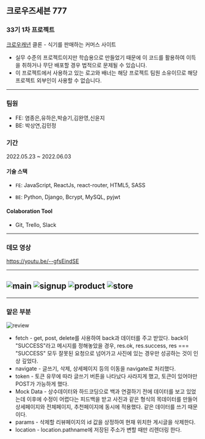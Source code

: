 ## 크로우즈세븐 777

### 33기 1차 프로젝트
[크로우캐년](https://crowcanyon.co.kr/index.html) 클론 - 식기를 판매하는 커머스 사이트
- 실무 수준의 프로젝트이지만 학습용으로 만들었기 때문에 이 코드를 활용하여 이득을 취하거나 무단 배포할 경우 법적으로 문제될 수 있습니다.
- 이 프로젝트에서 사용하고 있는 로고와 배너는 해당 프로젝트 팀원 소유이므로 해당 프로젝트 외부인이 사용할 수 없습니다.
---

### 팀원

- FE: 염종은,유하은,박슬기,김완영,신윤지
- BE: 박상연,김민정

### 기간
2022.05.23 ~ 2022.06.03

#### 기술 스택

- `FE`: JavaScript, ReactJs, react-router, HTML5, SASS

- `BE`: Python, Django, Bcrypt, MySQL, pyjwt

#### Colaboration Tool

- Git, Trello, Slack

---

### 데모 영상

https://youtu.be/--gfsEindSE

---
![main](https://user-images.githubusercontent.com/75124027/172108569-1b9e23d0-ee64-4c53-b568-467ad1f42b72.gif)
![signup](https://user-images.githubusercontent.com/75124027/172182143-b47564f6-dfaf-4b4e-a202-185a7566225e.gif)
![product](https://user-images.githubusercontent.com/75124027/172182105-d5b75b63-10ec-4cc9-bf50-1cebd47827bc.gif)
![store](https://user-images.githubusercontent.com/75124027/172110770-a0c653d1-6746-4e21-b03c-8a56bccd66f7.gif)
---
---

### 맡은 부분

![review](https://user-images.githubusercontent.com/75124027/172111705-61c0e22a-60fc-419e-87cb-923bd13e79c0.gif)

- fetch - get, post, delete를 사용하여 back과 데이터를 주고 받았다. back이 "SUCCESS"라고 메시지를 정해놓았을 경우, res.ok, res.success, res === "SUCCESS" 모두 잘못된 요청으로 넘어가고 사진에 있는 경우만 성공하는 것이 인상 깊었다.
- navigate - 글쓰기, 삭제, 상세페이지 등의 이동을 navigate로 처리했다.
- token - 토큰 유무에 따라 글쓰기 버튼을 나타났다 사라지게 했고, 토큰이 있어야만 POST가 가능하게 했다.
- Mock Data - 상수데이터와 하드코딩으로 백과 연결하기 전에 데이터를 보고 있었는데 이후에 수정이 어렵다는 피드백을 받고 사진과 같은 형식의 목데이터를 만들어 상세페이지와 전체페이지, 추천페이지에 동시에 적용했다. 같은 데이터를 쓰기 때문이다.
- params - 삭제할 리뷰페이지의 id 값을 상정하여 현재 위치한 게시글을 삭제한다.
- location - location.pathname에 저장된 주소가 변할 때만 리렌더링 한다.
